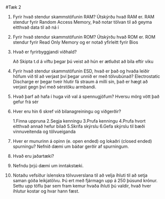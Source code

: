 ﻿#Tæk 2

1. Fyrir hvað stendur skammstöfunin RAM? Útskýrðu hvað RAM er. 
	RAM stendur fyrir Random Access Memory, Það notar tölvan til að geyma eitthvað data til að ná í

2. Fyrir hvað stendur skammstöfunin ROM? 
	Útskýrðu hvað ROM er. ROM stendur fyrir Read Only Memory og er notað yfirleitt fyrir Bios
3. Hvað er fyrirbyggjandi viðhald?
 
	Að Skipta t.d á viftu þegar þú veist að hún er ætluðst að bila eftir viku
4. Fyrir hvað stendur skammstöfunin ESD, hvað er það og hvaða leiðir höfum við til að
verjast því þegar unnið er með tölvubúnað? 
	Electrostatic Discharge er þegar tveir hlutir fá straum á milli sín, það er hægt að verjast gegn því með sérstöku armbandi.
5. Hvað þarf að hafa í huga við val á spennugjöfum? 
	Hversu mörg vött það gefur frá sér
6. Hver eru hin 6 skref við bilanagreiningu og viðgerðir?

	1.Finna uppruna 2.Segja kenningu 3.Prufa kenningu 4.Prufa hvort eitthvað annað hefur bilað 5.Skrifa skýrslu 6.Gefa skýrslu til bæði vinnuveitenda og tölvueiganda
7. Hver er munurinn á opinn (e. open ended) og lokaðri (closed ended) spurningu? 
Nefnið dæmi um báðar gerðir af spurningum.

	
8. Hvað eru jaðartæki?

	
9. Nefndu þrjú dæmi um inntakstæki.
	

10. Notaðu vefsíður íslenskra tölvuverslana til að velja íhluti til að setja saman góða
leikjatölvu. Þú ert með fjármagn upp á 250 þúsund krónur. Settu upp töflu þar sem
fram kemur hvaða íhluti þú valdir, hvað hver íhlutur kostar og hvar hann fæst.
	